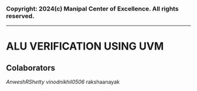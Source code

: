 ### Copyright: 2024(c) Manipal Center of Excellence. All rights reserved.
--------------------------------------------------------------------------
# ALU VERIFICATION USING UVM 
## Colaborators
_AnweshRShetty_
_vinodnikhil0506_
 rakshaanayak
